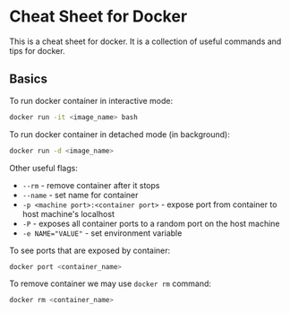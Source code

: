 # Cheat Sheet for Docker
This is a cheat sheet for docker. It is a collection of useful commands and tips for docker. 

## Basics 
To run docker container in interactive mode:
```bash
docker run -it <image_name> bash
```
To run docker container in detached mode (in background):
```bash
docker run -d <image_name>
```
Other useful flags:
* `--rm` - remove container after it stops
* `--name` - set name for container
* `-p <machine port>:<container port>` - expose port from container to host machine's localhost
* `-P` - exposes all container ports to a random port on the host machine
* `-e NAME="VALUE"` - set environment variable

To see ports that are exposed by container:
```bash
docker port <container_name>
```

To remove container we may use `docker rm` command:
```bash
docker rm <container_name>
```
